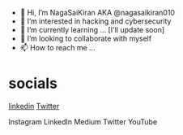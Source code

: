 - 👋 Hi, I’m NagaSaiKiran AKA @nagasaikiran010
- 👀 I’m interested in hacking and cybersecurity
- 🌱 I’m currently learning ... [I'll update soon]
- 💞️ I’m looking to collaborate with myself
- 📫 How to reach me ...

# socials

[linkedin](https://www.linkedin.com/in/naga-sai-kiran-thatikonda/)     [Twitter](https://twitter.com/saikiran_98)

Instagram LinkedIn Medium Twitter YouTube

<!---
nagasaikiran010/nagasaikiran010 is a ✨ special ✨ repository because its `README.md` (this file) appears on your GitHub profile.
You can click the Preview link to take a look at your changes.
--->
